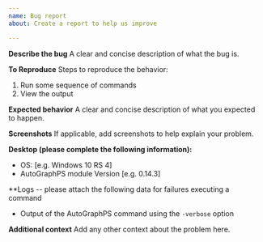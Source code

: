 ```yaml
---
name: Bug report
about: Create a report to help us improve

---
```


**Describe the bug**
A clear and concise description of what the bug is.

**To Reproduce**
Steps to reproduce the behavior:
1. Run some sequence of commands
2. View the output

**Expected behavior**
A clear and concise description of what you expected to happen.

**Screenshots**
If applicable, add screenshots to help explain your problem.

**Desktop (please complete the following information):**
 - OS: [e.g. Windows 10 RS 4]
 - AutoGraphPS module Version [e.g. 0.14.3]

**Logs -- please attach the following data for failures executing a command
 - Output of the AutoGraphPS command using the `-verbose` option

**Additional context**
Add any other context about the problem here.
